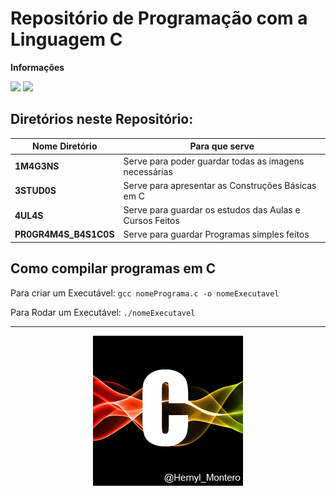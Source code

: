 # Repositório de Programação com a Linguagem C

**Informações**

![](https://img.shields.io/github/last-commit/F4NT0/C.svg?style=plastic)
![](https://img.shields.io/github/languages/top/F4NT0/C.svg?color=9cf&style=plastic)



## Diretórios neste Repositório:

Nome Diretório|Para que serve
|---|---|
**1M4G3NS**| Serve para poder guardar todas as imagens necessárias
**3STUD0S**| Serve para apresentar as Construções Básicas em C
**4UL4S**| Serve para guardar os estudos das Aulas e Cursos Feitos
**PR0GR4M4S_B4S1C0S**| Serve para guardar Programas simples feitos


## Como compilar programas em C

Para criar um Executável: `gcc nomePrograma.c -o nomeExecutavel`

Para Rodar um Executável: `./nomeExecutavel`

---

<center>

<img src="1M4G3NS/c.gif">

</center>